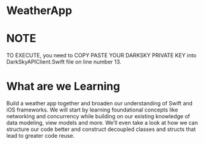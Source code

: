 # WeatherApp

# NOTE

TO EXECUTE, you need to COPY PASTE YOUR DARKSKY PRIVATE KEY into DarkSkyAPIClient.Swift file on line number 13.

# What are we Learning

Build a weather app together and broaden our understanding of Swift and iOS frameworks. We will start by learning foundational concepts like networking and concurrency while building on our existing knowledge of data modeling, view models and more. We’ll even take a look at how we can structure our code better and construct decoupled classes and structs that lead to greater code reuse.
